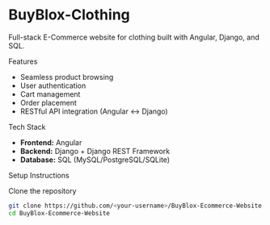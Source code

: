 # BuyBlox-Clothing
Full-stack E-Commerce website for clothing built with Angular, Django, and SQL.

Features
- Seamless product browsing
- User authentication
- Cart management
- Order placement
- RESTful API integration (Angular ↔ Django)

Tech Stack
- **Frontend:** Angular  
- **Backend:** Django + Django REST Framework  
- **Database:** SQL (MySQL/PostgreSQL/SQLite)  

 Setup Instructions

Clone the repository
```bash
git clone https://github.com/<your-username>/BuyBlox-Ecommerce-Website.git
cd BuyBlox-Ecommerce-Website
